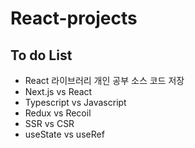 # React-projects
## To do List
- React 라이브러리 개인 공부 소스 코드 저장
- Next.js vs React
- Typescript vs Javascript
- Redux vs Recoil
- SSR vs CSR
- useState vs useRef